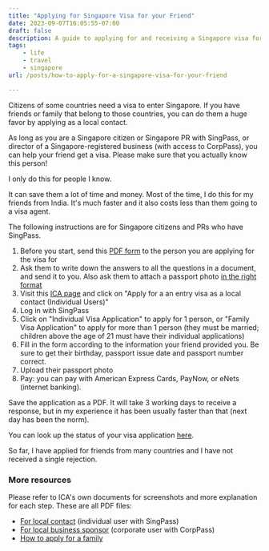 ```yaml
---
title: "Applying for Singapore Visa for your Friend"
date: 2023-09-07T16:05:55-07:00
draft: false 
description: A guide to applying for and receiving a Singapore visa for a person you know who may need one.
tags: 
    - life
    - travel
    - singapore
url: /posts/how-to-apply-for-a-singapore-visa-for-your-friend

---
```

Citizens of some countries need a visa to enter Singapore. If you have friends or family that belong to those countries, you can do them a huge favor by applying as a local contact.

As long as you are a Singapore citizen or Singapore PR with SingPass, or director of a Singapore-registered business (with access to CorpPass), you can help your friend get a visa. Please make sure that you actually know this person!

I only do this for people I know.

It can save them a lot of time and money. Most of the time, I do this for my friends from India. It's much faster and it also costs less than them going to a visa agent.

The following instructions are for Singapore citizens and PRs who have SingPass.

1. Before you start, send this [PDF form](https://www.ica.gov.sg/cms/files/forms/Form%2014A.pdf) to the person you are applying for the visa for 
2. Ask them to write down the answers to all the questions in a document, and send it to you. Also ask them to attach a passport photo [in the right format](https://www.ica.gov.sg/photo-guidelines)
2. Visit this [ICA page](https://eservices.ica.gov.sg/esvclandingpage/save) and click on "Apply for a an entry visa as a local contact (Individual Users)"
2. Log in with SingPass
3. Click on "Individual Visa Application" to apply for 1 person, or "Family Visa Application" to apply for more than 1 person (they must be married; children above the age of 21 must have their individual applications)
4. Fill in the form according to the information your friend provided you. Be sure to get their birthday, passport issue date and passport number correct. 
5. Upload their passport photo
6. Pay: you can pay with American Express Cards, PayNow, or eNets (internet banking).

Save the application as a PDF. It will take 3 working days to receive a response, but in my experience it has been usually faster than that (next day has been the norm).

You can look up the status of your visa application [here](https://eservices.ica.gov.sg/ipsave/index.xhtml).

So far, I have applied for friends from many countries and I have not received a single rejection.

### More resources

Please refer to ICA's own documents for screenshots and more explanation for each step. These are all PDF files:

- [For local contact](https://www.ica.gov.sg/docs/default-source/ica/files/gc_usermanual_ip_save_singpass.pdf?sfvrsn=e05edc6a_24) (individual user with SingPass)
- [For local business sponsor](https://www.ica.gov.sg/docs/default-source/ica/files/gc_usermanual_ip_save_corppass.pdf?sfvrsn=abca7037_22) (corporate user with CorpPass)
- [How to apply for a family](https://www.ica.gov.sg/docs/default-source/ica/files/save-pub-user-guide-for-family-visa-application.pdf?sfvrsn=fd719d5_18) 
